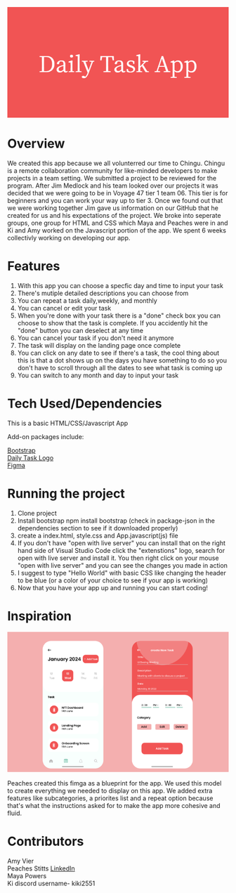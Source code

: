 ![](Image/Daily_Task_App.png)


# Overview #

 We created this app because we all volunterred our time to Chingu. Chingu is a remote collaboration community for like-minded developers to make projects in a team setting. We submitted a project to be reviewed for the program. After Jim Medlock and his team looked over our projects it was decided that we were going to be in Voyage 47 tier 1 team 06. This tier is for beginners and you can work your way up to tier 3. Once we found out that we were working together Jim gave us information on our GitHub that he created for us and his expectations of the project. We broke into seperate groups, one group for HTML and CSS which Maya and Peaches were in and Ki and Amy worked on the Javascript portion of the app. We spent 6 weeks collectivly working on developing our app.


# Features #

1. With this app you can choose a specfic day and time to input your task<br>
2. There's mutiple detailed descriptions you can choose from<br>
3. You can repeat a task daily,weekly, and monthly<br>
4. You can cancel or edit your task<br>
5. When you're done with your task there is a "done" check box you can choose to show that the task is complete. If you accidently hit the "done" button you can deselect at any time <br>
6. You can cancel your task if you don't need it anymore<br>
7. The task will display on the landing page once complete <br>
8. You can click on any date to see if there's a task, the cool thing about this is that a dot shows up on the days you have something to do so you don't have to scroll through all the dates to see what task is coming up <br>
9. You can switch to any month and day to input your task


# Tech Used/Dependencies #
This is a basic HTML/CSS/Javascript App

Add-on packages include:

[Bootstrap](https://getbootstrap.com/docs/4.0/getting-started/introduction/) <br>
[Daily Task Logo](https://banner.godori.dev/) <br>
[Figma](https://www.figma.com/)

# Running the project #


1. Clone project<br>
2. Install bootstrap npm install bootstrap (check in package-json in the dependencies section to see if it downloaded properly) <br>
3. create a index.html, style.css and App.javascript(js) file<br>
4. If you don't have "open with live server" you can install that on the right hand side of Visual Studio Code click the "extenstions" logo, search for open with live server and install it. You then right click on your mouse "open with live server" and you can see the changes you made in action <br>
5. I suggest to type "Hello World" with basic CSS like changing the header to be blue (or a color of your choice to see if your app is working)<br>
6. Now that you have your app up and running you can start coding!<br>

# Inspiration #

![Figma prototype](Image/figma.png)

Peaches created this fimga as a blueprint for the app. We used this model to create everything we needed to display on this app. We added extra features like subcategories, a priorites list and a repeat option because that's what the instructions asked for to make the app more cohesive and fluid. 

# Contributors #

Amy Vier <br>
Peaches Stitts [LinkedIn](https://www.linkedin.com/in/chawntel-stitts-143780157/) <br>
Maya Powers <br>
Ki discord username- kiki2551


